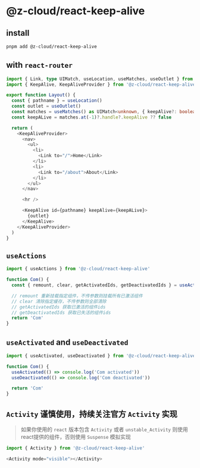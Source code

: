 # @z-cloud/react-keep-alive

## install

```bash
pnpm add @z-cloud/react-keep-alive
```

## with `react-router`

```ts
import { Link, type UIMatch, useLocation, useMatches, useOutlet } from 'react-router'
import { KeepAlive, KeepAliveProvider } from '@z-cloud/react-keep-alive'

export function Layout() {
  const { pathname } = useLocation()
  const outlet = useOutlet()
  const matches = useMatches() as UIMatch<unknown, { keepAlive?: boolean }>[]
  const keepALive = matches.at(-1)?.handle?.keepAlive ?? false

  return (
    <KeepAliveProvider>
      <nav>
        <ul>
          <li>
            <Link to="/">Home</Link>
          </li>
          <li>
            <Link to="/about">About</Link>
          </li>
        </ul>
      </nav>

      <hr />

      <KeepAlive id={pathname} keepAlive={keepALive}>
        {outlet}
      </KeepAlive>
    </KeepAliveProvider>
  )
}
```

## `useActions`

```ts
import { useActions } from '@z-cloud/react-keep-alive'

function Com() {
  const { remount, clear, getActivatedIds, getDeactivatedIds } = useActions()

  // remount 重新挂载指定组件，不传参数则挂载所有已激活组件
  // clear 清除指定缓存，不传参数则全部清除
  // getActivatedIds 获取已激活的组件ids
  // getDeactivatedIds 获取已失活的组件ids
  return 'Com'
}
```

## `useActivated` and `useDeactivated`

```ts
import { useActivated, useDeactivated } from '@z-cloud/react-keep-alive'

function Com() {
  useActivated(() => console.log('Com activated'))
  useDeactivated(() => console.log('Com deactivated'))

  return 'Com'
}
```

## `Activity` 谨慎使用，持续关注官方 `Activity` 实现

> 如果你使用的 `react` 版本包含 `Activity` 或者 `unstable_Activity` 则使用react提供的组件，否则使用 `Suspense` 模拟实现

```ts
import { Activity } from '@z-cloud/react-keep-alive'

<Activity mode="visible"></Activity>
```
